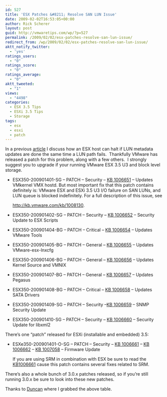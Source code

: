 ```yaml
---
id: 527
title: 'ESX Patches &#8211; Resolve SAN LUN Issue'
date: 2009-02-02T16:53:05+00:00
author: Rick Scherer
layout: post
guid: http://vmwaretips.com/wp/?p=527
permalink: /2009/02/02/esx-patches-resolve-san-lun-issue/
redirect_from: /wp/2009/02/02/esx-patches-resolve-san-lun-issue/
aktt_notify_twitter:
  - 'yes'
ratings_users:
  - "0"
ratings_score:
  - "0"
ratings_average:
  - "0"
aktt_tweeted:
  - "1"
views:
  - "4498"
categories:
  - ESX 3.5 Tips
  - ESXi 3.5 Tips
  - Storage
tags:
  - esx
  - esxi
  - patch
---
```

In a previous <a href="http://vmwaretips.com/wp/2009/01/12/issue-vmware-esxesxi-san-io-failure/" target="_blank">article</a> I discuss how an ESX host can halt if LUN metadata updates are done the same time a LUN path fails.  Thankfully VMware has released a patch for this problem, along with a few others.  I strongly suggest you to upgrade if your running VMware ESX 3.5 U3 and block level storage.

<!--more-->

  * ESX350-200901401-SG &#8211; PATCH &#8211; Security &#8211; <a onclick="javascript:pageTracker._trackPageview('/outbound/article/kb.vmware.com');" href="http://kb.vmware.com/kb/1006651" target="new">KB 1006651</a> &#8211; Updates VMkernel VMX hostd. But most important fix that this patch contains definitely is: <!--Eng PR 356915, KB 1008130-->VMware ESX and ESXi 3.5 U3 I/O failure on SAN LUNs, and LUN queue is blocked indefinitely. For a full description of this issue, see 
    
    <a onclick="javascript:pageTracker._trackPageview('/outbound/article/kb.vmware.com');" href="http://kb.vmware.com/kb/1008130" target="_blank">http://kb.vmware.com/kb/1008130</a>.
  * ESX350-200901402-SG &#8211; PATCH &#8211; Security &#8211; <a onclick="javascript:pageTracker._trackPageview('/outbound/article/kb.vmware.com');" href="http://kb.vmware.com/kb/1006652" target="new">KB 1006652</a> &#8211; Security Update to ESX Scripts
  * ESX350-200901404-BG &#8211; PATCH &#8211; Critical &#8211; <a onclick="javascript:pageTracker._trackPageview('/outbound/article/kb.vmware.com');" href="http://kb.vmware.com/kb/1006654" target="new">KB 1006654</a> &#8211; Updates VMware Tools
  * ESX350-200901405-BG &#8211; PATCH &#8211; General &#8211; <a onclick="javascript:pageTracker._trackPageview('/outbound/article/kb.vmware.com');" href="http://kb.vmware.com/kb/1006655" target="new">KB 1006655</a> &#8211; Updates VMware-esx-lnxcfg
  * ESX350-200901406-BG &#8211; PATCH &#8211; General &#8211; <a onclick="javascript:pageTracker._trackPageview('/outbound/article/kb.vmware.com');" href="http://kb.vmware.com/kb/1006656" target="new">KB 1006656</a> &#8211; Updates Kernel Source and VMNIX
  * ESX350-200901407-BG &#8211; PATCH &#8211; General &#8211; <a onclick="javascript:pageTracker._trackPageview('/outbound/article/kb.vmware.com');" href="http://kb.vmware.com/kb/1006657" target="new">KB 1006657</a> &#8211; Updates Pegasus
  * ESX350-200901408-BG &#8211; PATCH &#8211; Critical &#8211; <a onclick="javascript:pageTracker._trackPageview('/outbound/article/kb.vmware.com');" href="http://kb.vmware.com/kb/1006658" target="new">KB 1006658</a> &#8211; Updates SATA Drivers
  * ESX350-200901409-SG &#8211; PATCH &#8211; Security &#8211;<a onclick="javascript:pageTracker._trackPageview('/outbound/article/kb.vmware.com');" href="http://kb.vmware.com/kb/1006659" target="new">KB 1006659</a> &#8211; SNMP Security Update
  * ESX350-200901410-SG &#8211; PATCH &#8211; Security &#8211; <a onclick="javascript:pageTracker._trackPageview('/outbound/article/kb.vmware.com');" href="http://kb.vmware.com/kb/1006660" target="new">KB 1006660</a> &#8211; Security Update for libxml2

There’s one “patch” released for ESXi (installable and embedded) 3.5:

  * ESXe350-200901401-O-SG &#8211; PATCH &#8211; Security &#8211; <a onclick="javascript:pageTracker._trackPageview('/outbound/article/kb.vmware.com');" href="http://kb.vmware.com/kb/1006661" target="new">KB 1006661</a> &#8211; <a onclick="javascript:pageTracker._trackPageview('/outbound/article/kb.vmware.com');" href="http://kb.vmware.com/kb/1006662" target="new">KB 1006662</a> &#8211; <a onclick="javascript:pageTracker._trackPageview('/outbound/article/kb.vmware.com');" href="http://kb.vmware.com/kb/1007058" target="new">KB 1007058</a> &#8211; Firmware Update
  
    If you are using SRM in combination with ESX be sure to read the <a href="http://kb.vmware.com/kb/1006661" target="_blank">KB1006661</a> cause this patch contains several fixes related to SRM.

There’s also a whole bunch of 3.0.x patches released, so if you’re still running 3.0.x be sure to look into these new patches.

Thanks to <a href="http://www.yellow-bricks.com/2009/01/31/patches-for-35/" target="_blank">Duncan</a> where I grabbed the above table.